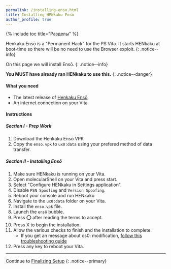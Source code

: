 ```yaml
---
permalink: /installing-enso.html
title: Installing HENkaku Ensō
author_profile: true
---
```

{% include toc title="Разделы" %}

Henkaku Ensō is a "Permanent Hack" for the PS Vita. It starts HENkaku at boot-time so there will be no need to use the Browser exploit. {: .notice--info}

On this page we will install Ensō. {: .notice--info}

**You MUST have already ran HENkaku to use this.** {: .notice--danger}

#### What you need

* The latest release of [Henkaku Ensō](http://enso.henkaku.xyz/)
* An internet connection on your Vita

#### Instructions

##### Section I - Prep Work

1. Download the Henkaku Ensō VPK 
2. Copy the `enso.vpk` to `ux0:data` using your prefered method of data transfer. 

##### Section II - Installing Ensō

1. Make sure HENkaku is running on your Vita.
2. Open molecularShell on your Vita and press start.
3. Select "Configure HENkaku in Settings application".
4. Disable `PSN Spoofing` and `Version Spoofing`.
5. Reboot your console and run HENkaku
6. Navigate to the `ux0:data` folder on your Vita.
7. Install the `enso.vpk` file.
8. Launch the `ensō` bubble.
9. Press ⭕ after reading the terms to accept.
10. Press X to begin the installation.
11. Allow the various checks to finish and the installation to complete. 
    * If you get an message about os0: modification, [follow this troubleshooting guide](troubleshooting#ts_os0-modification)
12. Press any key to reboot your Vita.

* * *

Continue to [Finalizing Setup](finalizing-setup) {: .notice--primary}